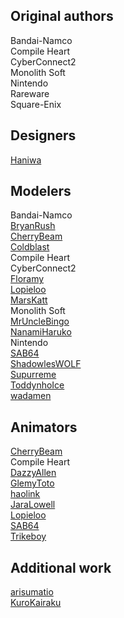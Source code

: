 ## Original authors
Bandai-Namco\
Compile Heart\
CyberConnect2\
Monolith Soft\
Nintendo\
Rareware\
Square-Enix

## Designers
[Haniwa](https://www.deviantart.com/ayyk92)

## Modelers
Bandai-Namco\
[BryanRush](https://www.deviantart.com/bryanrush)\
[CherryBeam](https://www.deviantart.com/cherrybeam)\
[Coldblast](https://www.deviantart.com/coldblast)\
Compile Heart\
CyberConnect2\
[Floramy](https://www.deviantart.com/floramy)\
[Lopieloo](https://www.deviantart.com/lopieloo)\
[MarsKatt](https://www.deviantart.com/marskatt)\
Monolith Soft\
[MrUncleBingo](https://www.deviantart.com/mrunclebingo)\
[NanamiHaruko](https://www.deviantart.com/nanamiharuko)\
Nintendo\
[SAB64](https://www.deviantart.com/sab64)\
[ShadowlesWOLF](https://www.deviantart.com/shadowleswolf)\
[Supurreme](https://www.deviantart.com/supurreme)\
[ToddynhoIce](https://www.deviantart.com/toddynhoice)\
[wadamen](https://www.deviantart.com/wadamen)

## Animators
[CherryBeam](https://www.deviantart.com/cherrybeam)\
Compile Heart\
[DazzyAllen](https://www.deviantart.com/dazzyallen)\
[GlemyToto](https://www.deviantart.com/glemytoto)\
[haolink](https://github.com/haolink)\
[JaraLowell](https://www.deviantart.com/jaralowell)\
[Lopieloo](https://www.deviantart.com/lopieloo)\
[SAB64](https://www.deviantart.com/sab64)\
[Trikeboy](https://www.models-resource.com/submitter/Trikeboy/)

## Additional work
[arisumatio](https://www.deviantart.com/arisumatio)\
[KuroKairaku](https://www.deviantart.com/kurokairaku)
